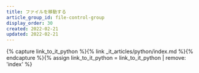 ```yaml
---
title: ファイルを移動する
article_group_id: file-control-group
display_order: 30
created: 2022-02-21
updated: 2022-02-21
---
```

{% capture link_to_it_python %}{% link _it_articles/python/index.md %}{% endcapture %}{% assign link_to_it_python = link_to_it_python | remove: 'index' %}
